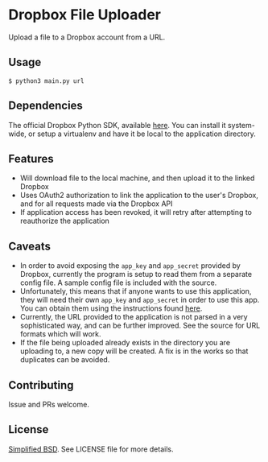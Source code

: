 Dropbox File Uploader
=====================

Upload a file to a Dropbox account from a URL.

Usage
-----

```shell
$ python3 main.py url
```
Dependencies
------------

The official Dropbox Python SDK, available [here](https://www.dropbox.com/developers/core/sdks/python). You can install
it system-wide, or setup a virtualenv and have it be local to the application directory.

Features
--------

* Will download file to the local machine, and then upload it to the linked Dropbox
* Uses OAuth2 authorization to link the application to the user's Dropbox, and for all requests made via the Dropbox API
* If application access has been revoked, it will retry after attempting to reauthorize the application

Caveats
-------

* In order to avoid exposing the `app_key` and `app_secret` provided by Dropbox, currently the program is setup to 
  read them from a separate config file. A sample config file is included with the source.
* Unfortunately, this means that if anyone wants to use this application, they
  will need their own `app_key` and `app_secret` in order to use this app. You can obtain them using the instructions
  found [here](https://www.dropbox.com/developers/support).
* Currently, the URL provided to the application is not parsed in a very sophisticated way, and can be further improved.
  See the source for URL formats which will work.
* If the file being uploaded already exists in the directory you are uploading to, a new copy will be created. A fix is
  in the works so that duplicates can be avoided.
  
Contributing
------------

Issue and PRs welcome.

License
-------

[Simplified BSD](http://opensource.org/licenses/BSD-2-Clause). See LICENSE file for more details.